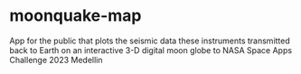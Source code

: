 # moonquake-map
App for the public that plots the seismic data these instruments transmitted back to Earth on an interactive 3-D digital moon globe to NASA Space Apps Challenge 2023 Medellin
